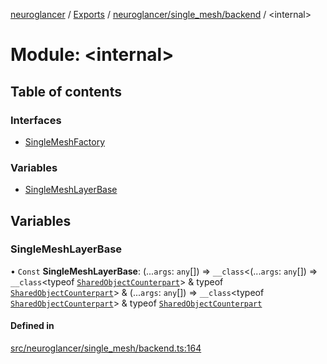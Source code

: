 [neuroglancer](../README.md) / [Exports](../modules.md) / [neuroglancer/single\_mesh/backend](neuroglancer_single_mesh_backend.md) / <internal\>

# Module: <internal\>

## Table of contents

### Interfaces

- [SingleMeshFactory](../interfaces/neuroglancer_single_mesh_backend._internal_.SingleMeshFactory.md)

### Variables

- [SingleMeshLayerBase](neuroglancer_single_mesh_backend._internal_.md#singlemeshlayerbase)

## Variables

### SingleMeshLayerBase

• `Const` **SingleMeshLayerBase**: (...`args`: `any`[]) => `__class`<(...`args`: `any`[]) => `__class`<typeof [`SharedObjectCounterpart`](../classes/neuroglancer_worker_rpc.SharedObjectCounterpart.md)\> & typeof [`SharedObjectCounterpart`](../classes/neuroglancer_worker_rpc.SharedObjectCounterpart.md)\> & (...`args`: `any`[]) => `__class`<typeof [`SharedObjectCounterpart`](../classes/neuroglancer_worker_rpc.SharedObjectCounterpart.md)\> & typeof [`SharedObjectCounterpart`](../classes/neuroglancer_worker_rpc.SharedObjectCounterpart.md)

#### Defined in

[src/neuroglancer/single_mesh/backend.ts:164](https://github.com/ActiveBrainAtlas2/neuroglancer/blob/91617476/src/neuroglancer/single_mesh/backend.ts#L164)
